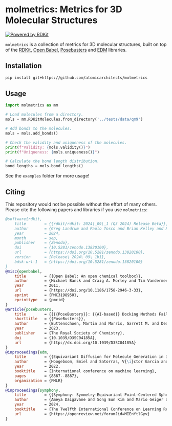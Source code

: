# molmetrics: Metrics for 3D Molecular Structures
[![Powered by RDKit](https://img.shields.io/badge/Powered%20by-RDKit-3838ff.svg?logo=data:image/png;base64,iVBORw0KGgoAAAANSUhEUgAAABAAAAAQBAMAAADt3eJSAAAABGdBTUEAALGPC/xhBQAAACBjSFJNAAB6JgAAgIQAAPoAAACA6AAAdTAAAOpgAAA6mAAAF3CculE8AAAAFVBMVEXc3NwUFP8UPP9kZP+MjP+0tP////9ZXZotAAAAAXRSTlMAQObYZgAAAAFiS0dEBmFmuH0AAAAHdElNRQfmAwsPGi+MyC9RAAAAQElEQVQI12NgQABGQUEBMENISUkRLKBsbGwEEhIyBgJFsICLC0iIUdnExcUZwnANQWfApKCK4doRBsKtQFgKAQC5Ww1JEHSEkAAAACV0RVh0ZGF0ZTpjcmVhdGUAMjAyMi0wMy0xMVQxNToyNjo0NyswMDowMDzr2J4AAAAldEVYdGRhdGU6bW9kaWZ5ADIwMjItMDMtMTFUMTU6MjY6NDcrMDA6MDBNtmAiAAAAAElFTkSuQmCC)](https://www.rdkit.org/)

    
`molmetrics` is a collection of metrics for 3D molecular structures, built on top of the [RDKit](https://www.rdkit.org/), [Open Babel](https://openbabel.org/index.html), [Posebusters](https://github.com/maabuu/posebusters) and [EDM](https://github.com/ehoogeboom/e3_diffusion_for_molecules) libraries.


## Installation

```bash
pip install git+https://github.com/atomicarchitects/molmetrics
```

## Usage
```python
import molmetrics as mm

# Load molecules from a directory.
mols = mm.RDKitMolecules.from_directory('../tests/data/qm9')

# Add bonds to the molecules.
mols = mols.add_bonds()

# Check the validity and uniqueness of the molecules.
print(f"Validity: {mols.validity()}")
print(f"Uniqueness: {mols.uniqueness()}")

# Calculate the bond length distribution.
bond_lengths = mols.bond_lengths()
```

See the `examples` folder for more usage!

## Citing

This repository would not be possible without the effort of many others. Please cite the following papers and libraries if you use `molmetrics`:

```bibtex
@software{rdkit,
	title        = {{rdkit/rdkit: 2024\_09\_1 (Q3 2024) Release Beta}},
	author       = {Greg Landrum and Paolo Tosco and Brian Kelley and Ricardo Rodriguez and David Cosgrove and Riccardo Vianello and sriniker and Peter Gedeck and Gareth Jones and NadineSchneider and Eisuke Kawashima and Dan Nealschneider and Andrew Dalke and Matt Swain and Brian Cole and Samo Turk and Aleksandr Savelev and Alain Vaucher and Maciej W{\'o}jcikowski and Ichiru Take and Vincent F. Scalfani and Rachel Walker and Daniel Probst and Kazuya Ujihara and Axel Pahl and guillaume godin and Juuso Lehtivarjo and tadhurst-cdd and Fran{\c c}ois B{\'e}renger and Jonathan Bisson},
	year         = 2024,
	month        = sep,
	publisher    = {Zenodo},
	doi          = {10.5281/zenodo.13820100},
	url          = {https://doi.org/10.5281/zenodo.13820100},
	version      = {Release\_2024\_09\_1b1},
	bdsk-url-1   = {https://doi.org/10.5281/zenodo.13820100}
}
@misc{openbabel,
	title        = {{Open Babel: An open chemical toolbox}},
	author       = {Michael Banck and Craig A. Morley and Tim Vandermeersch and Geoffrey R. Hutchison},
	year         = 2011,
	url          = {https://doi.org/10.1186/1758-2946-3-33},
	eprint       = {PMC3198950},
	eprinttype   = {pmcid}
}
@article{posebusters,
	title        = {{{{PoseBusters}}: {{AI-based}} Docking Methods Fail to Generate Physically Valid Poses or Generalise to Novel Sequences}},
	shorttitle   = {{PoseBusters}},
	author       = {Buttenschoen, Martin and Morris, Garrett M. and Deane, Charlotte M.},
	year         = 2023,
	publisher    = {The Royal Society of Chemistry},
	doi          = {10.1039/D3SC04185A},
	url          = {http://dx.doi.org/10.1039/D3SC04185A}
}
@inproceedings{edm,
	title        = {{Equivariant Diffusion for Molecule Generation in 3D}},
	author       = {Hoogeboom, Emiel and Satorras, V{\i}ctor Garcia and Vignac, Cl{\'e}ment and Welling, Max},
	year         = 2022,
	booktitle    = {International conference on machine learning},
	pages        = {8867--8887},
	organization = {PMLR}
}
@inproceedings{symphony,
	title        = {{Symphony: Symmetry-Equivariant Point-Centered Spherical Harmonics for 3D Molecule Generation}},
	author       = {Ameya Daigavane and Song Eun Kim and Mario Geiger and Tess Smidt},
	year         = 2024,
	booktitle    = {The Twelfth International Conference on Learning Representations},
	url          = {https://openreview.net/forum?id=MIEnYtlGyv}
}
```


